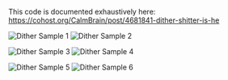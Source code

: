This code is documented exhaustively here: https://cohost.org/CalmBrain/post/4681841-dither-shitter-is-he

![Dither Sample 1](https://i.imgur.com/Rss3Ex0.jpg) ![Dither Sample 2](https://i.imgur.com/QQWasUX.jpg)

![Dither Sample 3](https://i.imgur.com/3VrBV3E.gif) ![Dither Sample 4](https://i.imgur.com/Rwj0kJe.gif)

![Dither Sample 5](https://i.imgur.com/jksuDRU.gif) ![Dither Sample 6](https://i.imgur.com/ddWYs6c.gif)